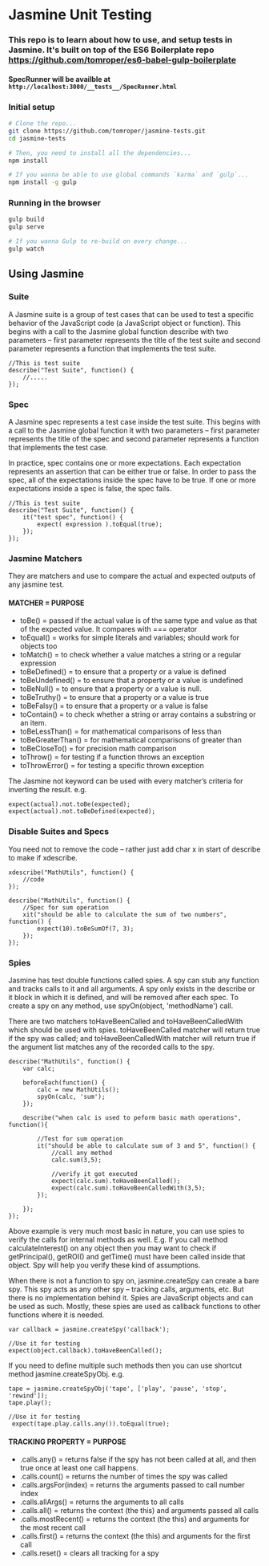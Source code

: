 # Jasmine Unit Testing

### This repo is to learn about how to use, and setup tests in Jasmine. It's built on top of the ES6 Boilerplate repo https://github.com/tomroper/es6-babel-gulp-boilerplate

#### SpecRunner will be availble at `http://localhost:3000/__tests__/SpecRunner.html`


### Initial setup

```bash
# Clone the repo...
git clone https://github.com/tomroper/jasmine-tests.git
cd jasmine-tests

# Then, you need to install all the dependencies...
npm install

# If you wanna be able to use global commands `karma` and `gulp`...
npm install -g gulp
```

### Running in the browser
```bash
gulp build
gulp serve

# If you wanna Gulp to re-build on every change...
gulp watch
```

## Using Jasmine

### Suite

A Jasmine suite is a group of test cases that can be used to test a specific behavior of the JavaScript code (a JavaScript object or function). This begins with a call to the Jasmine global function describe with two parameters – first parameter represents the title of the test suite and second parameter represents a function that implements the test suite.

```
//This is test suite
describe("Test Suite", function() {
    //.....
});
```

### Spec

A Jasmine spec represents a test case inside the test suite. This begins with a call to the Jasmine global function it with two parameters – first parameter represents the title of the spec and second parameter represents a function that implements the test case.

In practice, spec contains one or more expectations. Each expectation represents an assertion that can be either true or false. In order to pass the spec, all of the expectations inside the spec have to be true. If one or more expectations inside a spec is false, the spec fails.

```
//This is test suite
describe("Test Suite", function() {
    it("test spec", function() {
        expect( expression ).toEqual(true);
    }); 
});
```

### Jasmine Matchers

They are matchers and use to compare the actual and expected outputs of any jasmine test. 

#### MATCHER = PURPOSE
* toBe() = passed if the actual value is of the same type and value as that of the expected value. It compares with === operator
* toEqual() = works for simple literals and variables;
should work for objects too
* toMatch() = to check whether a value matches a string or a regular expression
* toBeDefined() = to ensure that a property or a value is defined
* toBeUndefined() = to ensure that a property or a value is undefined
* toBeNull() = to ensure that a property or a value is null.
* toBeTruthy() = to ensure that a property or a value is true
* toBeFalsy() = to ensure that a property or a value is false
* toContain() = to check whether a string or array contains a substring or an item.
* toBeLessThan() = for mathematical comparisons of less than
* toBeGreaterThan() = for mathematical comparisons of greater than
* toBeCloseTo() = for precision math comparison
* toThrow() = for testing if a function throws an exception
* toThrowError() = for testing a specific thrown exception

The Jasmine not keyword can be used with every matcher’s criteria for inverting the result. e.g.
```
expect(actual).not.toBe(expected);
expect(actual).not.toBeDefined(expected);
```
### Disable Suites and Specs

You need not to remove the code – rather just add char x in start of describe to make if xdescribe.

```
xdescribe("MathUtils", function() {
    //code
});
```
```
describe("MathUtils", function() {
    //Spec for sum operation
    xit("should be able to calculate the sum of two numbers", function() {
        expect(10).toBeSumOf(7, 3);
    });
});
```

### Spies
Jasmine has test double functions called spies. A spy can stub any function and tracks calls to it and all arguments. A spy only exists in the describe or it block in which it is defined, and will be removed after each spec. To create a spy on any method, use spyOn(object, 'methodName') call.

There are two matchers toHaveBeenCalled and toHaveBeenCalledWith which should be used with spies. toHaveBeenCalled matcher will return true if the spy was called; and toHaveBeenCalledWith matcher will return true if the argument list matches any of the recorded calls to the spy.

```
describe("MathUtils", function() {
    var calc;
 
    beforeEach(function() {
        calc = new MathUtils();
        spyOn(calc, 'sum');
    });
 
    describe("when calc is used to peform basic math operations", function(){
         
        //Test for sum operation
        it("should be able to calculate sum of 3 and 5", function() {
            //call any method
            calc.sum(3,5);
 
            //verify it got executed
            expect(calc.sum).toHaveBeenCalled();
            expect(calc.sum).toHaveBeenCalledWith(3,5);
        });
 
    });
});
```

Above example is very much most basic in nature, you can use spies to verify the calls for internal methods as well. E.g. If you call method calculateInterest() on any object then you may want to check if getPrincipal(), getROI() and getTime() must have been called inside that object. Spy will help you verify these kind of assumptions.

When there is not a function to spy on, jasmine.createSpy can create a bare spy. This spy acts as any other spy – tracking calls, arguments, etc. But there is no implementation behind it. Spies are JavaScript objects and can be used as such. Mostly, these spies are used as callback functions to other functions where it is needed.

```
var callback = jasmine.createSpy('callback');
 
//Use it for testing
expect(object.callback).toHaveBeenCalled();
```

If you need to define multiple such methods then you can use shortcut method jasmine.createSpyObj. e.g.

```
tape = jasmine.createSpyObj('tape', ['play', 'pause', 'stop', 'rewind']);
tape.play();
 
//Use it for testing
 expect(tape.play.calls.any()).toEqual(true);
```

#### TRACKING PROPERTY = PURPOSE
* .calls.any() = returns false if the spy has not been called at all, and then true once at least one call happens.
* .calls.count() = returns the number of times the spy was called
* .calls.argsFor(index) = returns the arguments passed to call number index
* .calls.allArgs() = returns the arguments to all calls
* .calls.all() = returns the context (the this) and arguments passed all calls
* .calls.mostRecent() = returns the context (the this) and arguments for the most recent call
* .calls.first() = returns the context (the this) and arguments for the first call
* .calls.reset() = clears all tracking for a spy
